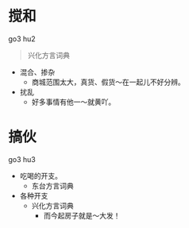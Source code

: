 

# 搅和
go3 hu2
> 兴化方言词典
- 混合、掺杂
  - 商城范围太大，真货、假货～在一起儿不好分辨。
- 扰乱
  - 好多事情有他一～就黄吖。



# 搞伙
go3 hu3
+ 吃喝的开支。
  * 东台方言词典
+ 各种开支
  * 兴化方言词典
    - 而今起房子就是～大发！

